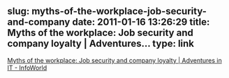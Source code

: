 slug: myths-of-the-workplace-job-security-and-company
date: 2011-01-16 13:26:29
title: Myths of the workplace: Job security and company loyalty | Adventures...
type: link
---

[Myths of the workplace: Job security and company loyalty | Adventures in IT - InfoWorld](http://www.infoworld.com/d/adventures-in-it/myths-the-workplace-job-security-and-company-loyalty-194?source=ifwtwitter011211)
